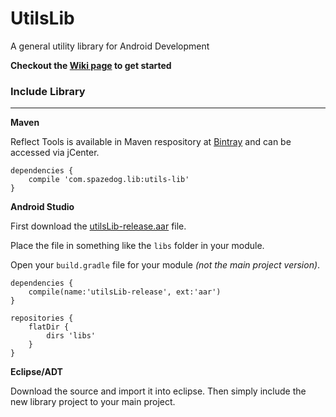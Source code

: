 # UtilsLib

A general utility library for Android Development

**Checkout the [Wiki page](https://github.com/SpazeDog/utils-lib/wiki) to get started**

### Include Library
-----------

**Maven**

Reflect Tools is available in Maven respository at [Bintray](https://bintray.com/dk-zero-cool/maven/utils-lib/view) and can be accessed via jCenter. 

```
dependencies {
    compile 'com.spazedog.lib:utils-lib'
}
```

**Android Studio**

First download the [utilsLib-release.aar](https://github.com/SpazeDog/utils-lib/raw/1.x/projects/utilsLib-release.aar) file. 

Place the file in something like the `libs` folder in your module. 

Open your `build.gradle` file for your module _(not the main project version)_. 

```
dependencies {
    compile(name:'utilsLib-release', ext:'aar')
}

repositories {
    flatDir {
        dirs 'libs'
    }
}
```

**Eclipse/ADT**

Download the source and import it into eclipse. Then simply include the new library project to your main project.
